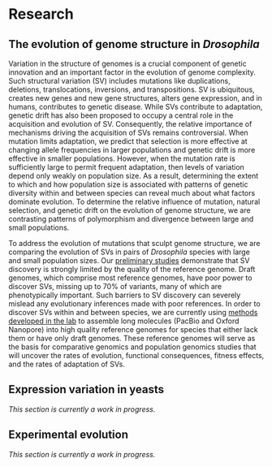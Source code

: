 # Research

<a name = 'drosophilasvs'></a>
## The evolution of genome structure in *Drosophila*

Variation in the structure of genomes is a crucial component of genetic innovation and an important factor in the evolution of genome complexity. Such structural variation (SV) includes mutations like duplications, deletions, translocations, inversions, and transpositions. SV is ubiquitous, creates new genes and new gene structures, alters gene expression, and in humans, contributes to genetic disease. While SVs contribute to adaptation, genetic drift has also been proposed to occupy a central role in the acquisition and evolution of SV. Consequently, the relative importance of mechanisms driving the acquisition of SVs remains controversial. When mutation limits adaptation, we predict that selection is more effective at changing allele frequencies in larger populations and genetic drift is more effective in smaller populations. However, when the mutation rate is sufficiently large to permit frequent adaptation, then levels of variation depend only weakly on population size. As a result, determining the extent to which and how population size is associated with patterns of genetic diversity within and between species can reveal much about what factors dominate evolution. To determine the relative influence of mutation, natural selection, and genetic drift on the evolution of genome structure, we are contrasting patterns of polymorphism and divergence between large and small populations. 

To address the evolution of mutations that sculpt genome structure, we are comparing the evolution of SVs in pairs of *Drosophila* species with large and small population sizes. Our [preliminary studies](/publications/#p21) demonstrate that SV discovery is strongly limited by the quality of the reference genome. Draft genomes, which comprise most reference genomes, have poor power to discover SVs, missing up to 70% of variants, many of which are phenotypically important. Such barriers to SV discovery can severely mislead any evolutionary inferences made with poor references. In order to discover SVs within and between species, we are currently using [methods developed in the lab](/publications/#p18) to assemble long molecules (PacBio and Oxford Nanopore) into high quality reference genomes for species that either lack them or have only draft genomes. These reference genomes will serve as the basis for comparative genomics and population genomics studies that will uncover the rates of evolution, functional consequences, fitness effects, and the rates of adaptation of SVs.

## Expression variation in yeasts

_This section is currently a work in progress._

## Experimental evolution

_This section is currently a work in progress._

